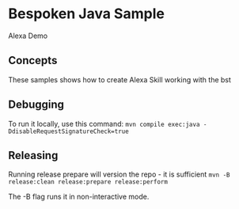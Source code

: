# Bespoken Java Sample
Alexa Demo

## Concepts
These samples shows how to create Alexa Skill working with the bst

## Debugging
To run it locally, use this command:
`mvn compile exec:java -DdisableRequestSignatureCheck=true`

## Releasing
Running release prepare will version the repo - it is sufficient
`mvn -B release:clean release:prepare release:perform`

The -B flag runs it in non-interactive mode.
